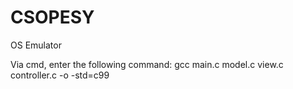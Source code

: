# CSOPESY
OS Emulator

Via cmd, enter the following command:
gcc main.c model.c view.c controller.c -o <name of exe> -std=c99
